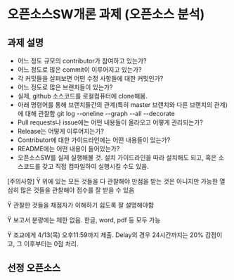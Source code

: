 # 오픈소스SW개론 과제 (오픈소스 분석)

## 과제 설명

* 어느 정도 규모의 contributor가 참여하고 있는가?
* 어느 정도로 많은 commit이 이루어지고 있는가? 
* 각 커밋들을 살펴보면 어떤 수정 사항들에 대한 커밋인가?
* 어느 정도로 많은 브랜치들이 있는가? 
* 실제, github 소스코드를 로컬컴퓨터에 clone해봄. 
* 아래 명령어를 통해 브랜치들간의 관계(특히 master 브랜치와 다른 브랜치의 관계)에 대해 관찰함
git log --oneline --graph --all --decorate
* Pull requests나 issue에는 어떤 내용들이 올라오고 어떻게 관리되는가?
* Release는 어떻게 이루어지는가?
* Contributor에 대한 가이드라인에는 어떤 내용들이 있는가?
* README에는 어떤 내용이 들어있는가?
* 오픈소스SW를 실제 실행해볼 것. 설치 가이드라인을 따라 설치해도 되고, 혹은 소스코드를 갖고 직접 컴파일하여 실행시킬 수도 있음.

[주의사항] Ÿ 위에 있는 모든 것들을 다 관찰해야 만점을 받는 것은 아니지만 가능한 열심히 많은 것들을 관찰해야 점수를 잘 받을 수 있음 

Ÿ 관찰한 것들을 채점자가 이해하기 쉽도록 잘 설명해야함  

Ÿ 보고서 분량에는 제한 없음. 한글, word, pdf 등 모두 가능  

Ÿ 조교에게 4/13(목) 오후11:59까지 제출. Delay의 경우 24시간까지는 20% 감점이고, 그 이후부터는 0점 처리.


## 선정 오픈소스  

